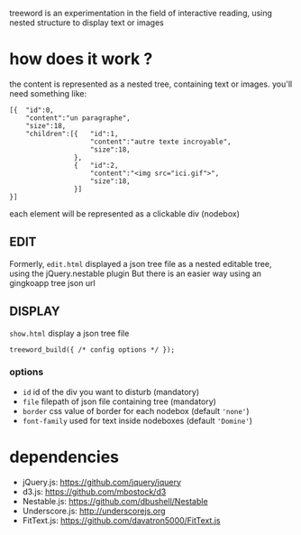 treeword is an experimentation in the field of interactive reading, using nested structure to display text or images

# how does it work ?

the content is represented as a nested tree, containing text or images. you'll need something like:

	[{	"id":0,
		"content":"un paragraphe",
		"size":18,
		"children":[{	"id":1,
						"content":"autre texte incroyable",
						"size":18,
					},
					{	"id":2,
						"content":"<img src="ici.gif">",
						"size":18,
					}]
	}]

each element will be represented as a clickable div (nodebox)

## EDIT

Formerly, `edit.html` displayed a json tree file as a nested editable tree, using the jQuery.nestable plugin
But there is an easier way using an gingkoapp tree json url

## DISPLAY

`show.html` display a json tree file

	treeword_build({ /* config options */ });

### options

* `id` id of the div you want to disturb (mandatory)
* `file` filepath of json file containing tree (mandatory)
* `border` css value of border for each nodebox (default `'none'`)
* `font-family` used for text inside nodeboxes (default `'Domine'`)
	
# dependencies

* jQuery.js: https://github.com/jquery/jquery
* d3.js: https://github.com/mbostock/d3
* Nestable.js: https://github.com/dbushell/Nestable
* Underscore.js: http://underscorejs.org
* FitText.js: https://github.com/davatron5000/FitText.js